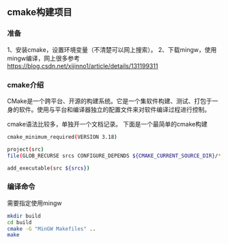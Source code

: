 ## cmake构建项目

### 准备

1、安装cmake，设置环境变量（不清楚可以网上搜索）。
2、下载mingw，使用mingw编译，网上很多参考 https://blog.csdn.net/xijinno1/article/details/131199311


### cmake介绍

CMake是一个跨平台、开源的构建系统。它是一个集软件构建、测试、打包于一身的软件。使用与平台和编译器独立的配置文件来对软件编译过程进行控制。


cmake语法比较多，单独开一个文档记录。 下面是一个最简单的cmake构建

```bash
cmake_minimum_required(VERSION 3.18)

project(src)
file(GLOB_RECURSE srcs CONFIGURE_DEPENDS ${CMAKE_CURRENT_SOURCE_DIR}/*.cpp ${CMAKE_CURRENT_SOURCE_DIR}/*.hpp)

add_executable(src ${srcs})
```

### 编译命令

需要指定使用mingw

```bash
mkdir build
cd build
cmake -G "MinGW Makefiles" ..
make

```